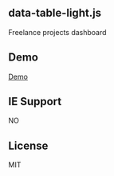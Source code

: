 ## data-table-light.js

Freelance projects dashboard


## Demo

<a href="https://demo.webexp.site/freelance-dashboard" target="_blank">Demo</a>


## IE Support

NO
</br>


## License

MIT         					

